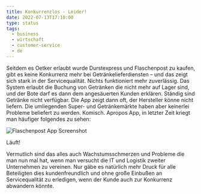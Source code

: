 ```yaml
---
title: Konkurrenzlos - Leider!
date: 2022-07-13T17:10:00
type: status
tags:
  - business
  - wirtschaft
  - customer-service
  - de
---
```


Seitdem es Oetker erlaubt wurde Durstexpress und Flaschenpost zu kaufen, gibt es keine Konkurrenz mehr bei Getränkelieferdiensten – und das zeigt sich stark in der Servicequalität. Nichts funktioniert mehr zuverlässig. Das System erlaubt die Buchung von Getränken die nicht mehr auf Lager sind, und der Bote darf es dann dem angesäuerten Kunden erklären. Ständig sind Getränke nicht verfügbar. Die App zeigt dann oft, der Hersteller könne nicht liefern. Die umliegenden Super- und Getränkemärkte haben aber keinerlei Probleme beliefert zu werden. Komisch. Apropos App, in letzter Zeit kriegt man häufiger folgendes zu sehen:

![Flaschenpost App Screenshot](https://media.jason.re/file/dstore/IMG_0292.PNG)

Läuft!

Vermutlich sind das alles auch Wachstumsschmerzen und Probleme die man nun mal hat, wenn man versucht die IT und Logistik zweiter Unternehmen zu vereinen. Nur gäbe es natürlich mehr Druck für alle Beteiligten dies kundenfreundlich und ohne große Einbußen an Servicequalität zu erledigen, wenn der Kunde auch zur Konkurrenz abwandern könnte.
